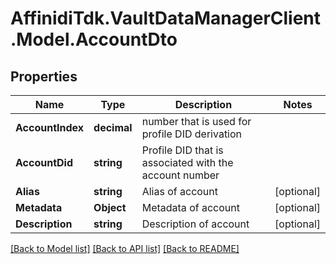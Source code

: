 # AffinidiTdk.VaultDataManagerClient.Model.AccountDto

## Properties

Name | Type | Description | Notes
------------ | ------------- | ------------- | -------------
**AccountIndex** | **decimal** | number that is used for profile DID derivation | 
**AccountDid** | **string** | Profile DID that is associated with the account number | 
**Alias** | **string** | Alias of account | [optional] 
**Metadata** | **Object** | Metadata of account | [optional] 
**Description** | **string** | Description of account | [optional] 

[[Back to Model list]](../README.md#documentation-for-models) [[Back to API list]](../README.md#documentation-for-api-endpoints) [[Back to README]](../README.md)

